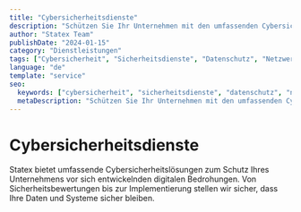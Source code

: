 ```yaml
---
title: "Cybersicherheitsdienste"
description: "Schützen Sie Ihr Unternehmen mit den umfassenden Cybersicherheitsdiensten von Statex. Erweiterte Sicherheitslösungen zum Schutz Ihrer Daten und Systeme."
author: "Statex Team"
publishDate: "2024-01-15"
category: "Dienstleistungen"
tags: ["Cybersicherheit", "Sicherheitsdienste", "Datenschutz", "Netzwerksicherheit", "Sicherheitsberatung"]
language: "de"
template: "service"
seo:
  keywords: ["cybersicherheit", "sicherheitsdienste", "datenschutz", "netzwerksicherheit", "sicherheitsberatung"]
  metaDescription: "Schützen Sie Ihr Unternehmen mit den umfassenden Cybersicherheitsdiensten von Statex. Erweiterte Sicherheitslösungen zum Schutz Ihrer Daten und Systeme."
---
```


# Cybersicherheitsdienste

Statex bietet umfassende Cybersicherheitslösungen zum Schutz Ihres Unternehmens vor sich entwickelnden digitalen Bedrohungen. Von Sicherheitsbewertungen bis zur Implementierung stellen wir sicher, dass Ihre Daten und Systeme sicher bleiben. 